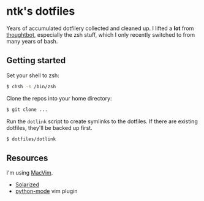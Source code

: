 ntk's dotfiles
==============

Years of accumulated dotfilery collected and cleaned up. I lifted a **lot** 
from [thoughtbot](https://github.com/thoughtbot/dotfiles), especially the zsh
stuff, which I only recently switched to from many years of bash.

Getting started
---------------

Set your shell to zsh:

```zsh
$ chsh -s /bin/zsh
```

Clone the repos into your home directory:

```zsh
$ git clone ...
```

Run the `dotlink` script to create symlinks to the dotfiles. If there are 
existing dotfiles, they'll be backed up first.

```zsh
$ dotfiles/dotlink
```

Resources
---------

I'm using [MacVim](https://code.google.com/p/macvim/).

- [Solarized](http://ethanschoonover.com/solarized)
- [python-mode](https://github.com/klen/python-mode) vim plugin
